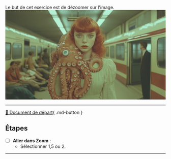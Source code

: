 <style>.md-footer{display:none;}</style>
Le but de cet exercice est de dézoomer sur l'image. 
<img src="../assets/image/04_rosie_pieuvre.png">
***

[📁 Document de départ](../assets/image/04_rosie_pieuvre.png){ .md-button }   <br>

## Étapes

- [ ] **Aller dans Zoom** :
   - Sélectionner 1,5 ou 2. 

***

